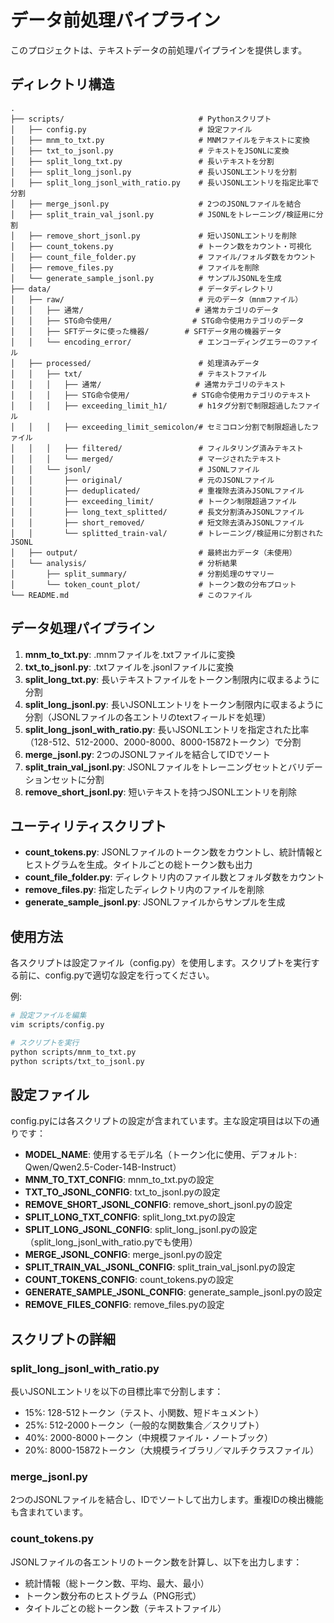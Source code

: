 # データ前処理パイプライン

このプロジェクトは、テキストデータの前処理パイプラインを提供します。

## ディレクトリ構造

```
.
├── scripts/                              # Pythonスクリプト
│   ├── config.py                         # 設定ファイル
│   ├── mnm_to_txt.py                     # MNMファイルをテキストに変換
│   ├── txt_to_jsonl.py                   # テキストをJSONLに変換
│   ├── split_long_txt.py                 # 長いテキストを分割
│   ├── split_long_jsonl.py               # 長いJSONLエントリを分割
│   ├── split_long_jsonl_with_ratio.py    # 長いJSONLエントリを指定比率で分割
│   ├── merge_jsonl.py                    # 2つのJSONLファイルを結合
│   ├── split_train_val_jsonl.py          # JSONLをトレーニング/検証用に分割
│   ├── remove_short_jsonl.py             # 短いJSONLエントリを削除
│   ├── count_tokens.py                   # トークン数をカウント・可視化
│   ├── count_file_folder.py              # ファイル/フォルダ数をカウント
│   ├── remove_files.py                   # ファイルを削除
│   └── generate_sample_jsonl.py          # サンプルJSONLを生成
├── data/                                 # データディレクトリ
│   ├── raw/                              # 元のデータ（mnmファイル）
│   │   ├── 通常/                         # 通常カテゴリのデータ
│   │   ├── STG命令使用/                  # STG命令使用カテゴリのデータ
│   │   ├── SFTデータに使った機器/        # SFTデータ用の機器データ
│   │   └── encoding_error/               # エンコーディングエラーのファイル
│   ├── processed/                        # 処理済みデータ
│   │   ├── txt/                          # テキストファイル
│   │   │   ├── 通常/                     # 通常カテゴリのテキスト
│   │   │   ├── STG命令使用/              # STG命令使用カテゴリのテキスト
│   │   │   ├── exceeding_limit_h1/       # h1タグ分割で制限超過したファイル
│   │   │   ├── exceeding_limit_semicolon/# セミコロン分割で制限超過したファイル
│   │   │   ├── filtered/                 # フィルタリング済みテキスト
│   │   │   └── merged/                   # マージされたテキスト
│   │   └── jsonl/                        # JSONLファイル
│   │       ├── original/                 # 元のJSONLファイル
│   │       ├── deduplicated/             # 重複除去済みJSONLファイル
│   │       ├── exceeding_limit/          # トークン制限超過ファイル
│   │       ├── long_text_splitted/       # 長文分割済みJSONLファイル
│   │       ├── short_removed/            # 短文除去済みJSONLファイル
│   │       └── splitted_train-val/       # トレーニング/検証用に分割されたJSONL
│   ├── output/                           # 最終出力データ（未使用）
│   └── analysis/                         # 分析結果
│       ├── split_summary/                # 分割処理のサマリー
│       └── token_count_plot/             # トークン数の分布プロット
└── README.md                             # このファイル
```

## データ処理パイプライン

1. **mnm_to_txt.py**: .mnmファイルを.txtファイルに変換
2. **txt_to_jsonl.py**: .txtファイルを.jsonlファイルに変換
3. **split_long_txt.py**: 長いテキストファイルをトークン制限内に収まるように分割
4. **split_long_jsonl.py**: 長いJSONLエントリをトークン制限内に収まるように分割（JSONLファイルの各エントリのtextフィールドを処理）
5. **split_long_jsonl_with_ratio.py**: 長いJSONLエントリを指定された比率（128-512、512-2000、2000-8000、8000-15872トークン）で分割
6. **merge_jsonl.py**: 2つのJSONLファイルを結合してIDでソート
7. **split_train_val_jsonl.py**: JSONLファイルをトレーニングセットとバリデーションセットに分割
8. **remove_short_jsonl.py**: 短いテキストを持つJSONLエントリを削除

## ユーティリティスクリプト

- **count_tokens.py**: JSONLファイルのトークン数をカウントし、統計情報とヒストグラムを生成。タイトルごとの総トークン数も出力
- **count_file_folder.py**: ディレクトリ内のファイル数とフォルダ数をカウント
- **remove_files.py**: 指定したディレクトリ内のファイルを削除
- **generate_sample_jsonl.py**: JSONLファイルからサンプルを生成

## 使用方法

各スクリプトは設定ファイル（config.py）を使用します。スクリプトを実行する前に、config.pyで適切な設定を行ってください。

例:
```bash
# 設定ファイルを編集
vim scripts/config.py

# スクリプトを実行
python scripts/mnm_to_txt.py
python scripts/txt_to_jsonl.py
```

## 設定ファイル

config.pyには各スクリプトの設定が含まれています。主な設定項目は以下の通りです：

- **MODEL_NAME**: 使用するモデル名（トークン化に使用、デフォルト: Qwen/Qwen2.5-Coder-14B-Instruct）
- **MNM_TO_TXT_CONFIG**: mnm_to_txt.pyの設定
- **TXT_TO_JSONL_CONFIG**: txt_to_jsonl.pyの設定
- **REMOVE_SHORT_JSONL_CONFIG**: remove_short_jsonl.pyの設定
- **SPLIT_LONG_TXT_CONFIG**: split_long_txt.pyの設定
- **SPLIT_LONG_JSONL_CONFIG**: split_long_jsonl.pyの設定（split_long_jsonl_with_ratio.pyでも使用）
- **MERGE_JSONL_CONFIG**: merge_jsonl.pyの設定
- **SPLIT_TRAIN_VAL_JSONL_CONFIG**: split_train_val_jsonl.pyの設定
- **COUNT_TOKENS_CONFIG**: count_tokens.pyの設定
- **GENERATE_SAMPLE_JSONL_CONFIG**: generate_sample_jsonl.pyの設定
- **REMOVE_FILES_CONFIG**: remove_files.pyの設定

## スクリプトの詳細

### split_long_jsonl_with_ratio.py
長いJSONLエントリを以下の目標比率で分割します：
- 15%: 128-512トークン（テスト、小関数、短ドキュメント）
- 25%: 512-2000トークン（一般的な関数集合／スクリプト）
- 40%: 2000-8000トークン（中規模ファイル・ノートブック）
- 20%: 8000-15872トークン（大規模ライブラリ／マルチクラスファイル）

### merge_jsonl.py
2つのJSONLファイルを結合し、IDでソートして出力します。重複IDの検出機能も含まれています。

### count_tokens.py
JSONLファイルの各エントリのトークン数を計算し、以下を出力します：
- 統計情報（総トークン数、平均、最大、最小）
- トークン数分布のヒストグラム（PNG形式）
- タイトルごとの総トークン数（テキストファイル）
